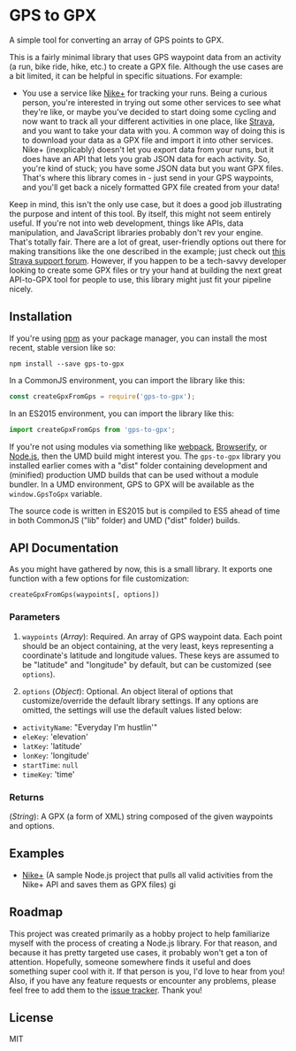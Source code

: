 # GPS to GPX
A simple tool for converting an array of GPS points to GPX.

This is a fairly minimal library that uses GPS waypoint data from an activity (a run, bike ride, hike, etc.) to create a GPX file. Although the use cases are a bit limited, it can be helpful in specific situations. For example:

- You use a service like [Nike+](https://www.nike.com/US/en_US/p/activity) for tracking your runs. Being a curious person, you're interested in trying out some other services to see what they're like, or maybe you've decided to start doing some cycling and now want to track all your different activities in one place, like [Strava](https://www.strava.com/dashboard), and you want to take your data with you. A common way of doing this is to download your data as a GPX file and import it into other services. Nike+ (inexplicably) doesn't let you export data from your runs, but it does have an API that lets you grab JSON data for each activity. So, you're kind of stuck; you have some JSON data but you want GPX files. That's where this library comes in - just send in your GPS waypoints, and you'll get back a nicely formatted GPX file created from your data!

Keep in mind, this isn't the only use case, but it does a good job illustrating the purpose and intent of this tool. By itself, this might not seem entirely useful. If you're not into web development, things like APIs, data manipulation, and JavaScript libraries probably don't rev your engine. That's totally fair. There are a lot of great, user-friendly options out there for making transitions like the one described in the example; just check out [this Strava support forum](https://support.strava.com/hc/en-us/community/posts/208835477-Sync-Nike-to-Strava). However, if you happen to be a tech-savvy developer looking to create some GPX files or try your hand at building the next great API-to-GPX tool for people to use, this library might just fit your pipeline nicely.

## Installation

If you're using [npm](https://www.npmjs.com/) as your package manager, you can install the most recent, stable version like so:

```
npm install --save gps-to-gpx
```

In a CommonJS environment, you can import the library like this:

```js
const createGpxFromGps = require('gps-to-gpx');
```

In an ES2015 environment, you can import the library like this:

```js
import createGpxFromGps from 'gps-to-gpx';
```

If you're not using modules via something like [webpack](http://webpack.github.io/), [Browserify](http://browserify.org/), or [Node.js](https://nodejs.org/en/), then the UMD build might interest you. The `gps-to-gpx` library you installed earlier comes with a "dist" folder containing development and (minified) production UMD builds that can be used without a module bundler. In a UMD environment, GPS to GPX will be available as the `window.GpsToGpx` variable.

The source code is written in ES2015 but is compiled to ES5 ahead of time in both CommonJS ("lib" folder) and UMD ("dist" folder) builds.

## API Documentation

As you might have gathered by now, this is a small library. It exports one function with a few options for file customization:

```
createGpxFromGps(waypoints[, options])
```

### Parameters

1. `waypoints` (*Array*): Required. An array of GPS waypoint data. Each point should be an object containing, at the very least, keys representing a coordinate's latitude and longitude values. These keys are assumed to be "latitude" and "longitude" by default, but can be customized (see `options`).

2. `options` (*Object*): Optional. An object literal of options that customize/override the default library settings. If any options are omitted, the settings will use the default values listed below:
  - `activityName`: "Everyday I'm hustlin'"
  - `eleKey`: 'elevation'
  - `latKey`: 'latitude'
  - `lonKey`: 'longitude'
  - `startTime`: `null`
  - `timeKey`: 'time'

### Returns
(*String*): A GPX (a form of XML) string composed of the given waypoints and options.

## Examples

- [Nike+](https://github.com/impatrickhooper/gps-to-gpx/tree/master/examples/nikeplus) (A sample Node.js project that pulls all valid activities from the Nike+ API and saves them as GPX files)
gi
## Roadmap

This project was created primarily as a hobby project to help familiarize myself with the process of creating a Node.js library. For that reason, and because it has pretty targeted use cases, it probably won't get a ton of attention. Hopefully, someone somewhere finds it useful and does something super cool with it. If that person is you, I'd love to hear from you! Also, if you have any feature requests or encounter any problems, please feel free to add them to the [issue tracker](https://github.com/impatrickhooper/gps-to-gpx/issues). Thank you!

## License

MIT
